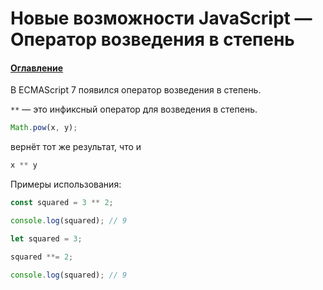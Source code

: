 # Новые возможности JavaScript — Оператор возведения в степень

#### [Оглавление](../../../CONTENTS.md)

В ECMAScript 7 появился оператор возведения в степень.

`**` — это инфиксный оператор для возведения в степень.

```javascript
Math.pow(x, y);
```

вернёт тот же результат, что и

```javascript
x ** y
```

Примеры использования:

```javascript
const squared = 3 ** 2;

console.log(squared); // 9
```

```javascript
let squared = 3;

squared **= 2;

console.log(squared); // 9
```

